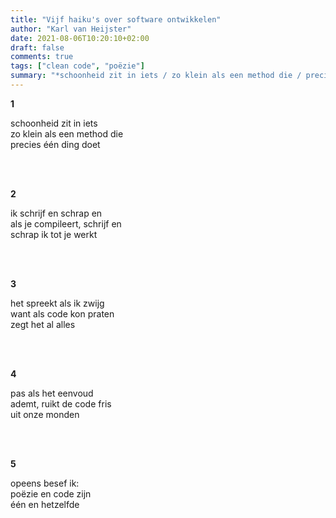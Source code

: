 ```yaml
---
title: "Vijf haiku's over software ontwikkelen"
author: "Karl van Heijster"
date: 2021-08-06T10:20:10+02:00
draft: false
comments: true
tags: ["clean code", "poëzie"]
summary: "*schoonheid zit in iets / zo klein als een method die / precies één ding doet*"
---
```


**1**


schoonheid zit in iets 
<br>
zo klein als een method die
<br>
precies één ding doet

<br>
<br>

**2**


ik schrijf en schrap en
<br>
als je compileert, schrijf en
<br>
schrap ik tot je werkt

<br>
<br>

**3**


het spreekt als ik zwijg
<br>
want als code kon praten
<br>
zegt het al alles

<br>
<br>

**4**


pas als het eenvoud
<br>
ademt, ruikt de code fris
<br>
uit onze monden

<br>
<br>

**5**


opeens besef ik:
<br>
poëzie en code zijn 
<br>
één en hetzelfde
